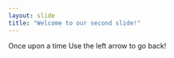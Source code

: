 ```yaml
---
layout: slide
title: "Welcome to our second slide!"
---
```

Once upon a time
Use the left arrow to go back!
